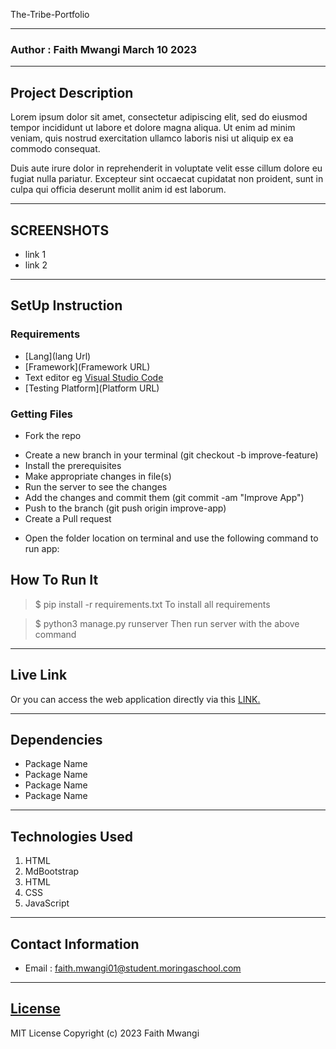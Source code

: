 The-Tribe-Portfolio
*****
### Author : Faith Mwangi March 10 2023
****
## Project Description
Lorem ipsum dolor sit amet, consectetur adipiscing elit, sed do eiusmod tempor incididunt ut labore et dolore magna aliqua. Ut enim ad minim veniam, quis nostrud exercitation ullamco laboris nisi ut aliquip ex ea commodo consequat. 

Duis aute irure dolor in reprehenderit in voluptate velit esse cillum dolore eu fugiat nulla pariatur. Excepteur sint occaecat cupidatat non proident, sunt in culpa qui officia deserunt mollit anim id est laborum.
******

## SCREENSHOTS
- link 1
- link 2


********
## SetUp Instruction
### Requirements
* [Lang](lang Url)
* [Framework](Framework URL)
* Text editor eg [Visual Studio Code](https://code.visualstudio.com/download)
* [Testing Platform](Platform URL)


### Getting Files
* Fork the repo
- Create a new branch in your terminal (git checkout -b improve-feature)
- Install the prerequisites
- Make appropriate changes in file(s)
- Run the server to see the changes
- Add the changes and commit them (git commit -am "Improve App")
- Push to the branch (git push origin improve-app)
- Create a Pull request
* Open the folder location on terminal and use the following command to run app:

## How To Run It
>  $ pip install -r requirements.txt
To install all requirements

> $ python3 manage.py runserver
Then run server with the above command
*****
## Live Link
Or you can access the web application directly via this [LINK.](link.com/)
*****
## Dependencies
- Package Name
- Package Name
- Package Name
- Package Name
*****
## Technologies Used
1. HTML
2. MdBootstrap
3. HTML
4. CSS
5. JavaScript
*****
## Contact Information
* Email : faith.mwangi01@student.moringaschool.com
*****
## [License](LICENSE)
MIT License
Copyright (c) 2023 Faith Mwangi